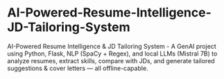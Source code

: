 # AI-Powered-Resume-Intelligence-JD-Tailoring-System
AI-Powered Resume Intelligence &amp; JD Tailoring System - A GenAI project using Python, Flask, NLP (SpaCy + Regex), and local LLMs (Mistral 7B) to analyze resumes, extract skills, compare with JDs, and generate tailored suggestions &amp; cover letters — all offline-capable.

